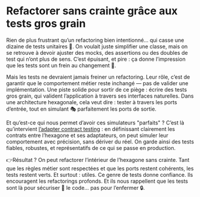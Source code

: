 # Refactorer sans crainte grâce aux tests gros grain
Rien de plus frustrant qu’un refactoring bien intentionné… qui casse une dizaine de tests unitaires 🤯.
On voulait juste simplifier une classe, mais on se retrouve à devoir ajuster des mocks, 
des assertions ou des doubles de test qui n’ont plus de sens. C’est épuisant, et pire : 
ça donne l’impression que les tests sont un frein au changement 🛑.

Mais les tests ne devraient jamais freiner un refactoring. Leur rôle, c’est de garantir 
que le comportement métier reste inchangé — pas de valider une implémentation.
Une piste solide pour sortir de ce piège : écrire des tests gros grain, qui valident 
l’application à travers ses interfaces naturelles. Dans une architecture hexagonale, 
cela veut dire : tester à travers les ports d’entrée, tout en simulant 🎭 parfaitement les ports de sortie.

Et qu’est-ce qui nous permet d’avoir ces simulateurs "parfaits" ? C’est là qu’intervient 
<a href="./README.md">l’adapter contract testing</a> : en définissant clairement les contrats entre l’hexagone et ses adaptateurs, 
on peut simuler leur comportement avec précision, sans dériver du réel. On garde ainsi des tests fiables, 
robustes, et représentatifs de ce qui se passe en production.

👉Résultat ? On peut refactorer l’intérieur de l’hexagone sans crainte. Tant que les règles métier sont 
respectées et que les ports restent cohérents, les tests restent verts. Et surtout : utiles.
Ce genre de tests donne confiance. Ils encouragent les refactorings profonds. Et ils nous rappellent 
que les tests sont là pour sécuriser 🛟 le code… pas pour l’enfermer 🔒.
